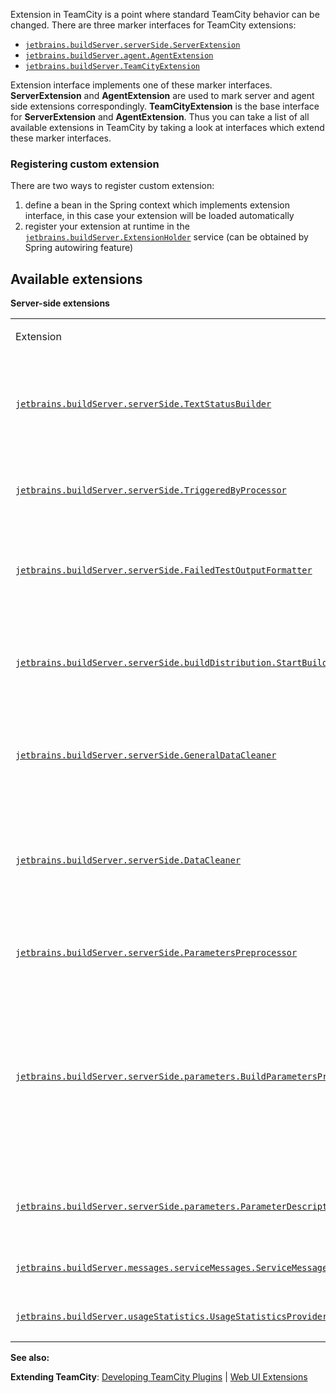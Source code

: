 [//]: # (title: Extensions)
[//]: # (auxiliary-id: Extensions.html)



Extension in TeamCity is a point where standard TeamCity behavior can be changed. There are three marker interfaces for TeamCity extensions:

* [`jetbrains.buildServer.serverSide.ServerExtension`](http://javadoc.jetbrains.net/teamcity/openapi/current/jetbrains/buildServer/serverSide/ServerExtension.html)
* [`jetbrains.buildServer.agent.AgentExtension`](http://javadoc.jetbrains.net/teamcity/openapi/current/jetbrains/buildServer/agent/AgentExtension.html)
* [`jetbrains.buildServer.TeamCityExtension`](http://javadoc.jetbrains.net/teamcity/openapi/current/jetbrains/buildServer/TeamCityExtension.html)

Extension interface implements one of these marker interfaces. __ServerExtension__ and __AgentExtension__ are used to mark server and agent side extensions correspondingly. __TeamCityExtension__ is the base interface for __ServerExtension__ and __AgentExtension__. Thus you can take a list of all available extensions in TeamCity by taking a look at interfaces which extend these marker interfaces.

### Registering custom extension

There are two ways to register custom extension:

1. define a bean in the Spring context which implements extension interface, in this case your extension will be loaded automatically
2. register your extension at runtime in the [`jetbrains.buildServer.ExtensionHolder`](http://javadoc.jetbrains.net/teamcity/openapi/current/jetbrains/buildServer/ExtensionHolder.html) service (can be obtained by Spring autowiring feature)
## Available extensions

__Server\-side extensions__

<table><tr>

<td>

Extension


</td>

<td>

Since


</td>

<td>

Description


</td></tr><tr>

<td>

[`jetbrains.buildServer.serverSide.TextStatusBuilder`](http://javadoc.jetbrains.net/teamcity/openapi/current/jetbrains/buildServer/serverSide/TextStatusBuilder.html)

</td>

<td>

3.0


</td>

<td>

Allows customizing text status line of the build, i.e. the build description which usually contains text like "Tests passed: 234, failed: 4 (2 new)".


</td></tr><tr>

<td>

[`jetbrains.buildServer.serverSide.TriggeredByProcessor`](http://javadoc.jetbrains.net/teamcity/openapi/current/jetbrains/buildServer/serverSide/TriggeredByProcessor.html)

</td>

<td>

4.0


</td>

<td>

Similar to __TextStatusBuilder__ but affects "Triggered by" value shown in the UI.


</td></tr><tr>

<td>

[`jetbrains.buildServer.serverSide.FailedTestOutputFormatter`](http://javadoc.jetbrains.net/teamcity/openapi/current/jetbrains/buildServer/serverSide/FailedTestOutputFormatter.html)

</td>

<td>

4.0


</td>

<td>

This extension allows applying custom formatting to test stacktrace to be shown in the UI.


</td></tr><tr>

<td>

[`jetbrains.buildServer.serverSide.buildDistribution.StartBuildPrecondition`](http://javadoc.jetbrains.net/teamcity/openapi/current/jetbrains/buildServer/serverSide/buildDistribution/StartBuildPrecondition.html)

</td>

<td>

4.5


</td>

<td>

Allows defining preconditions for starting a build on an agent, that is, you can instruct TeamCity to delay a build till some condition is met.


</td></tr><tr>

<td>

[`jetbrains.buildServer.serverSide.GeneralDataCleaner`](http://javadoc.jetbrains.net/teamcity/openapi/current/jetbrains/buildServer/serverSide/GeneralDataCleaner.html)

</td>

<td>

2.0


</td>

<td>

This extension is called when the cleanup process is going to finish, plugins can clean their data with the help of this extension.


</td></tr><tr>

<td>

[`jetbrains.buildServer.serverSide.DataCleaner`](http://javadoc.jetbrains.net/teamcity/openapi/current/jetbrains/buildServer/serverSide/DataCleaner.html)

</td>

<td>

2.0


</td>

<td>

This extension is called when the cleanup process is going to clean up data of a build, plugins can remove their data associated with this build with help of this extension.


</td></tr><tr>

<td>

[`jetbrains.buildServer.serverSide.ParametersPreprocessor`](http://javadoc.jetbrains.net/teamcity/openapi/current/jetbrains/buildServer/serverSide/ParametersPreprocessor.html)

</td>

<td>

3.0


</td>

<td>

Allows modifying build parameters right before they are sent to an agent.


</td></tr><tr>

<td>

[`jetbrains.buildServer.serverSide.parameters.BuildParametersProvider`](http://javadoc.jetbrains.net/teamcity/openapi/current/jetbrains/buildServer/serverSide/parameters/BuildParametersProvider.html)

</td>

<td>

5.0


</td>

<td>

Allows adding additional parameters available for a build. It differs from __ParametersPreprocessor__ in the way that the parameters added by __BuildParametersProvider__ will be available in a popup showing available parameters, and will be considered when requirements are calculated.


</td></tr><tr>

<td>

[`jetbrains.buildServer.serverSide.parameters.ParameterDescriptionProvider`](http://javadoc.jetbrains.net/teamcity/openapi/current/jetbrains/buildServer/serverSide/parameters/ParameterDescriptionProvider.html)

</td>

<td>

5.0


</td>

<td>

Provides a human\-readable description for a parameter, see also __BuildParametersProvider__.


</td></tr><tr>

<td>

[`jetbrains.buildServer.messages.serviceMessages.ServiceMessageTranslator`](http://javadoc.jetbrains.net/teamcity/openapi/current/jetbrains/buildServer/messages/serviceMessages/ServiceMessageTranslator.html)

</td>

<td>

4.0


</td>

<td>

Translator for specific type of service messages.


</td></tr><tr>

<td>

[`jetbrains.buildServer.usageStatistics.UsageStatisticsProvider`](http://javadoc.jetbrains.net/teamcity/openapi/current/jetbrains/buildServer/usageStatistics/UsageStatisticsProvider.html)

</td>

<td>

6.0


</td>

<td>

Provides a custom usage statistics.


</td></tr></table>

  __See also:__

__Extending TeamCity__: [Developing TeamCity Plugins](https://confluence.jetbrains.com/display/TCD18/Developing+TeamCity+Plugins) | [Web UI Extensions](web-ui-extensions.md)
